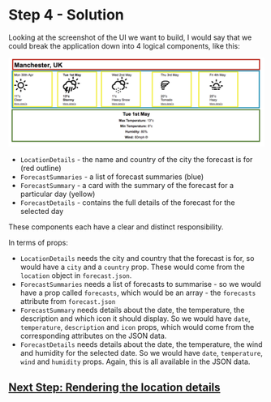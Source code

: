 # Step 4 - Solution

Looking at the screenshot of the UI we want to build, I would say that we could break the application down into 4 logical components, like this:

![Components](../images/annotated-app.png "components")

* `LocationDetails` - the name and country of the city the forecast is for (red outline)
* `ForecastSummaries` - a list of forecast summaries (blue)
* `ForecastSummary` - a card with the summary of the forecast for a particular day (yellow)
* `ForecastDetails` - contains the full details of the forecast for the selected day

These components each have a clear and distinct responsibility.

In terms of props:

* `LocationDetails` needs the city and country that the forecast is for, so would have a `city` and a `country` prop. These would come from the `location` object in `forecast.json`.
* `ForecastSummaries` needs a list of forecasts to summarise - so we would have a prop called `forecasts`, which would be an array - the `forecasts` attribute from `forecast.json`
* `ForecastSummary` needs details about the date, the temperature, the description and which icon it should display. So we would have `date`, `temperature`, `description` and `icon` props, which would come from the corresponding attributes on the JSON data.
* `ForecastDetails` needs details about the date, the temperature, the wind and humidity for the selected date. So we would have `date`, `temperature`, `wind` and `humidity` props. Again, this is all available in the JSON data.

## [Next Step: Rendering the location details](../step-5.md)

